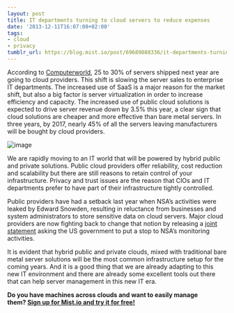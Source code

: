 ```yaml
---
layout: post
title: IT departments turning to cloud servers to reduce expenses
date: '2013-12-11T16:07:00+02:00'
tags:
- cloud
- privacy
tumblr_url: https://blog.mist.io/post/69689088336/it-departments-turning-to-cloud-servers-to-reduce
---
```

According to [Computerworld](http://www.computerworld.com/s/article/9244574/IT_managers_are_increasingly_replacing_servers_with_SaaS_), 25 to 30% of servers shipped next year are going to cloud providers. This shift is slowing the server sales to enterprise IT departments. The increased use of SaaS is a major reason for the market shift, but also a big factor is server virtualization in order to increase efficiency and capacity. The increased use of public cloud solutions is expected to drive server revenue down by 3.5% this year, a clear sign that cloud solutions are cheaper and more effective than bare metal servers. In three years, by 2017, nearly 45% of all the servers leaving manufacturers will be bought by cloud providers.

![image](/images/tumblr-images/tumblr_inline_mxnazkw1im1rgqrs8.jpg)

We are rapidly moving to an IT world that will be powered by hybrid public and private solutions. Public cloud providers offer reliability, cost reduction and scalability but there are still reasons to retain control of your infrastructure. Privacy and trust issues are the reason that CIOs and IT departments prefer to have part of their infrastructure tightly controlled.

Public providers have had a setback last year when NSA’s activities were leaked by Edward Snowden, resulting in reluctance from businesses and system administrators to store sensitive data on cloud servers. Major cloud providers are now fighting back to change that notion by releasing a [joint statement](http://www.theguardian.com/world/2013/dec/09/nsa-surveillance-tech-companies-demand-sweeping-changes-to-us-laws)&nbsp;asking the US government to put a stop to NSA’s monitoring activities.

It is evident that hybrid public and private clouds, mixed with traditional bare metal server solutions will be the most common infrastructure setup for the coming years. And it is a good thing that we are already adapting to this new IT environment and there are already some excellent tools out there that can help server management in this new IT era.

**Do you have machines across clouds and want to easily manage them?&nbsp;[Sign up for Mist.io and try it for free!](https://mist.io)**

